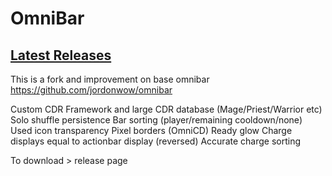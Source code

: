 # OmniBar

## [Latest Releases](https://github.com/jaimerydev/omnibar/releases)

This is a fork and improvement on base omnibar
https://github.com/jordonwow/omnibar

Custom CDR Framework and large CDR database (Mage/Priest/Warrior etc)
Solo shuffle persistence
Bar sorting (player/remaining cooldown/none)
Used icon transparency
Pixel borders (OmniCD)
Ready glow
Charge displays equal to actionbar display (reversed)
Accurate charge sorting

To download > release page
